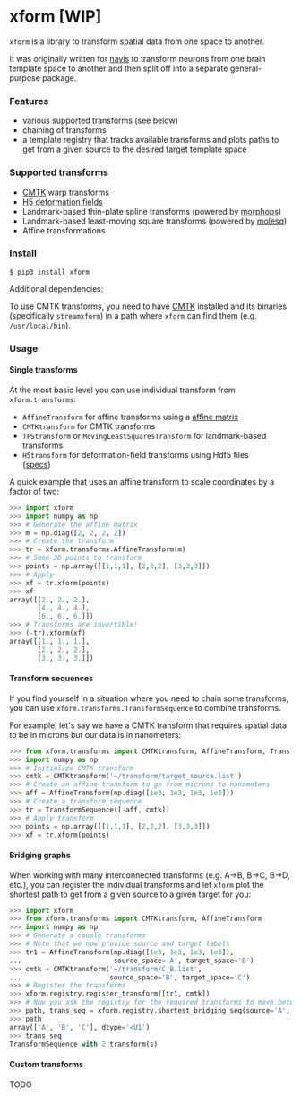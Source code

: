 # xform [WIP]
`xform` is a library to transform spatial data from one space to another.

It was originally written for [navis](https://github.com/schlegelp/navis)
to transform neurons from one brain template space to another and then
split off into a separate general-purpose package.

### Features
- various supported transforms (see below)
- chaining of transforms
- a template registry that tracks available transforms and plots paths to
  get from a given source to the desired target template space

### Supported transforms

- [CMTK](https://www.nitrc.org/docman/?group_id=212) warp transforms
- [H5 deformation fields](https://github.com/saalfeldlab/template-building/wiki/Hdf5-Deformation-fields)
- Landmark-based thin-plate spline transforms (powered by [morphops](https://github.com/vaipatel/morphops))
- Landmark-based least-moving square transforms (powered by [molesq](https://github.com/clbarnes/molesq))
- Affine transformations


### Install

```
$ pip3 install xform
```

Additional dependencies:

To use CMTK transforms, you need to have [CMTK](https://www.nitrc.org/docman/?group_id=212)
installed and its binaries (specifically `streamxform`) in a path where `xform`
can find them (e.g. `/usr/local/bin`).


### Usage

#### Single transforms

At the most basic level you can use individual transform from `xform.transforms`:

- `AffineTransform` for affine transforms using a
  [affine matrix](https://en.wikipedia.org/wiki/Transformation_matrix#Affine_transformations)
- `CMTKtransform` for CMTK transforms
- `TPStransform` or `MovingLeastSquaresTransform` for landmark-based transforms
- `H5transform` for deformation-field transforms using Hdf5 files  
  ([specs](https://github.com/saalfeldlab/template-building/wiki/Hdf5-Deformation-fields))

A quick example that uses an affine transform to scale coordinates by a factor
of two:

```Python
>>> import xform
>>> import numpy as np
>>> # Generate the affine matrix
>>> m = np.diag([2, 2, 2, 2])
>>> # Create the transform
>>> tr = xform.transforms.AffineTransform(m)
>>> # Some 3D points to transform
>>> points = np.array([[1,1,1], [2,2,2], [3,3,3]])
>>> # Apply
>>> xf = tr.xform(points)
>>> xf
array([[2., 2., 2.],
       [4., 4., 4.],
       [6., 6., 6.]])
>>> # Transforms are invertible!
>>> (-tr).xform(xf)
array([[1., 1., 1.],
       [2., 2., 2.],
       [3., 3., 3.]])
```

#### Transform sequences

If you find yourself in a situation where you need to chain some transforms,
you can use `xform.transforms.TransformSequence` to combine transforms.

For example, let's say we have a CMTK transform that requires spatial data to
be in microns but our data is in nanometers:

```Python
>>> from xform.transforms import CMTKtransform, AffineTransform, TransformSequence
>>> import numpy as np
>>> # Initialize CMTK transform
>>> cmtk = CMTKtransform('~/transform/target_source.list')
>>> # Create an affine transform to go from microns to nanometers
>>> aff = AffineTransform(np.diag([1e3, 1e3, 1e3, 1e3]))
>>> # Create a transform sequence
>>> tr = TransformSequence([-aff, cmtk])
>>> # Apply transform
>>> points = np.array([[1,1,1], [2,2,2], [3,3,3]])
>>> xf = tr.xform(points)
```

#### Bridging graphs

When working with many interconnected transforms (e.g. A->B, B->C, B->D, etc.),
you can register the individual transforms and let `xform` plot the shortest
path to get from a given source to a given target for you:

```Python
>>> import xform
>>> from xform.transforms import CMTKtransform, AffineTransform
>>> import numpy as np
>>> # Generate a couple transforms
>>> # Note that we now provide source and target labels
>>> tr1 = AffineTransform(np.diag([1e3, 1e3, 1e3, 1e3]),
...                       source_space='A', target_space='B')
>>> cmtk = CMTKtransform('~/transform/C_B.list',
...                      source_space='B', target_space='C')
>>> # Register the transforms
>>> xform.registry.register_transform([tr1, cmtk])
>>> # Now you ask the registry for the required transforms to move between spaces
>>> path, trans_seq = xform.registry.shortest_bridging_seq(source='A', target='C')
>>> path
array(['A', 'B', 'C'], dtype='<U1')
>>> trans_seq
TransformSequence with 2 transform(s)
```

#### Custom transforms

TODO
